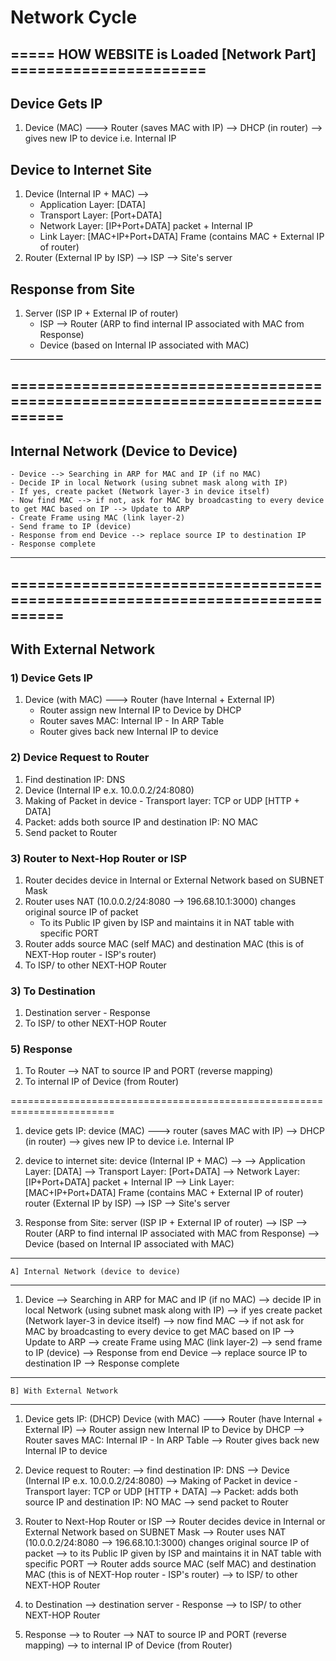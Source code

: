 # Network Cycle
## =====  HOW WEBSITE is Loaded [Network Part] ======================
## Device Gets IP

1. Device (MAC) ---> Router (saves MAC with IP) --> DHCP (in router) --> gives new IP to device i.e. Internal IP

## Device to Internet Site

1. Device (Internal IP + MAC) -->
    - Application Layer: [DATA]
    - Transport Layer: [Port+DATA]
    - Network Layer: [IP+Port+DATA] packet + Internal IP
    - Link Layer: [MAC+IP+Port+DATA] Frame (contains MAC + External IP of router)
2. Router (External IP by ISP) --> ISP --> Site's server

## Response from Site

1. Server (ISP IP + External IP of router) 
    - ISP --> Router (ARP to find internal IP associated with MAC from Response)
    - Device (based on Internal IP associated with MAC)

---
## ============================================================================
## Internal Network (Device to Device)

    - Device --> Searching in ARP for MAC and IP (if no MAC)
    - Decide IP in local Network (using subnet mask along with IP)
    - If yes, create packet (Network layer-3 in device itself)
    - Now find MAC --> if not, ask for MAC by broadcasting to every device to get MAC based on IP --> Update to ARP
    - Create Frame using MAC (link layer-2)
    - Send frame to IP (device)
    - Response from end Device --> replace source IP to destination IP
    - Response complete

---
## ============================================================================

## With External Network

### 1) Device Gets IP

1. Device (with MAC) ---> Router (have Internal + External IP)
    - Router assign new Internal IP to Device by DHCP
    - Router saves MAC: Internal IP - In ARP Table
    - Router gives back new Internal IP to device

### 2) Device Request to Router

1. Find destination IP: DNS
2. Device (Internal IP e.x. 10.0.0.2/24:8080)
3. Making of Packet in device - Transport layer: TCP or UDP [HTTP + DATA]
4. Packet: adds both source IP and destination IP: NO MAC
5. Send packet to Router

### 3) Router to Next-Hop Router or ISP

1. Router decides device in Internal or External Network based on SUBNET Mask
2. Router uses NAT (10.0.0.2/24:8080 --> 196.68.10.1:3000) changes original source IP of packet
    - To its Public IP given by ISP and maintains it in NAT table with specific PORT
3. Router adds source MAC (self MAC) and destination MAC (this is of NEXT-Hop router - ISP's router)
4. To ISP/ to other NEXT-HOP Router

### 3) To Destination

1. Destination server - Response
2. To ISP/ to other NEXT-HOP Router

### 5) Response

1. To Router --> NAT to source IP and PORT (reverse mapping)
2. To internal IP of Device (from Router)

========================================================================


1) device gets IP: device (MAC) ---> router (saves MAC with IP) --> DHCP (in router) --> gives new IP to device i.e. Internal IP

2) device to internet site: device (Internal IP + MAC) -->
    --> Application Layer: [DATA]
    --> Transport Layer: [Port+DATA]
    --> Network Layer: [IP+Port+DATA] packet + Internal IP
    --> Link Layer: [MAC+IP+Port+DATA] Frame (contains MAC + External IP of router)
    router (External IP by ISP) --> ISP --> Site's server

3) Response from Site: server (ISP IP + External IP of router) 
    --> ISP --> Router (ARP to find internal IP associated with MAC from Response)
    --> Device (based on Internal IP associated with MAC)

---------------------------------------------------------
    A] Internal Network (device to device)
---------------------------------------------------------

1) Device --> Searching in ARP for MAC and IP (if no MAC)
    --> decide IP in local Network (using subnet mask along with IP)
    --> if yes create packet (Network layer-3 in device itself)
    --> now find MAC --> if not ask for MAC by broadcasting to every device to get MAC based on IP --> Update to ARP
    --> create Frame using MAC (link layer-2)
    --> send frame to IP (device)
    --> Response from end Device --> replace source IP to destination IP
    --> Response complete

---------------------------------------------------------
    B] With External Network
---------------------------------------------------------

1) Device gets IP: (DHCP)
    Device (with MAC) ---> Router (have Internal + External IP)
    --> Router assign new Internal IP to Device by DHCP
    --> Router saves MAC: Internal IP - In ARP Table
    --> Router gives back new Internal IP to device

2) Device request to Router:
    --> find destination IP: DNS
    --> Device (Internal IP e.x. 10.0.0.2/24:8080)
    --> Making of Packet in device - Transport layer: TCP or UDP [HTTP + DATA]
    --> Packet: adds both source IP and destination IP: NO MAC
    --> send packet to Router

3) Router to Next-Hop Router or ISP
    --> Router decides device in Internal or External Network based on SUBNET Mask
    --> Router uses NAT (10.0.0.2/24:8080 --> 196.68.10.1:3000) changes original source IP of packet
    --> to its Public IP given by ISP and maintains it in NAT table with specific PORT
    --> Router adds source MAC (self MAC) and destination MAC (this is of NEXT-Hop router - ISP's router)
    --> to ISP/ to other NEXT-HOP Router

4) to Destination
    --> destination server - Response
    --> to ISP/ to other NEXT-HOP Router

5) Response
    --> to Router --> NAT to source IP and PORT (reverse mapping)
    --> to internal IP of Device (from Router)
